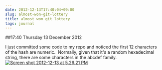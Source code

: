 ```yaml
---
date: 2012-12-13T17:40:04+09:00
slug: almost-won-git-lottery
title: almost won git lottery
tags: journal
---
```


##17:40 Thursday 13 December 2012

I just committed some code to my repo and noticed the first 12 characters of the hash are numeric.  Normally, given that it's a random hexadecimal string, there are some characters in the abcdef family.
[![Screen shot 2012-12-13 at 5.26.21 PM](/images/2012/12/Screen-shot-2012-12-13-at-5.26.21-PM.png)](http://robnugen.com/blog/2012/12/13/almost-won-git-lottery/screen-shot-2012-12-13-at-5-26-21-pm/)
